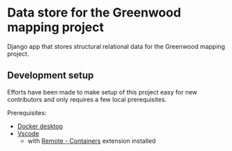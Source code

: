 # Data store for the Greenwood mapping project

Django app that stores structural relational data for the Greenwood mapping project.

## Development setup
Efforts have been made to make setup of this project easy for new contributors and only requires a few local prerequisites.

Prerequisites: 

* [Docker desktop](https://www.docker.com/products/docker-desktop/)
* [Vscode](https://code.visualstudio.com/)
  * with [Remote - Containers](https://marketplace.visualstudio.com/items?itemName=ms-vscode-remote.remote-containers) extension installed